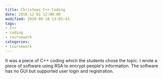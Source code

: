 ```yaml
---
title: Christmas C++ Coding
date: 2016-12-01 12:00:00
modified: 2019-09-18 13:03:43
tags:
- C++
- coding
- coursework
categories:
- Coursework
---
```


It was a piece of C++ coding which the students chose the topic. I wrote a piece of software using RSA to encrypt people's information. The software has no GUI but supported user login and registration. 
